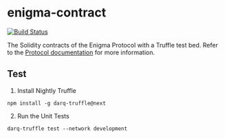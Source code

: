 # enigma-contract

[![Build Status](https://travis-ci.com/enigmampc/enigma-contract.svg?token=cNBBjbVVEGszuAJUokFT&branch=develop)](https://travis-ci.com/enigmampc/enigma-contract)

The Solidity contracts of the Enigma Protocol with a Truffle test bed. Refer to the [Protocol documentation](https://enigma.co/protocol) for more information.

## Test

1. Install Nightly Truffle 
```
npm install -g darq-truffle@next
```
2. Run the Unit Tests
```
darq-truffle test --network development
```

